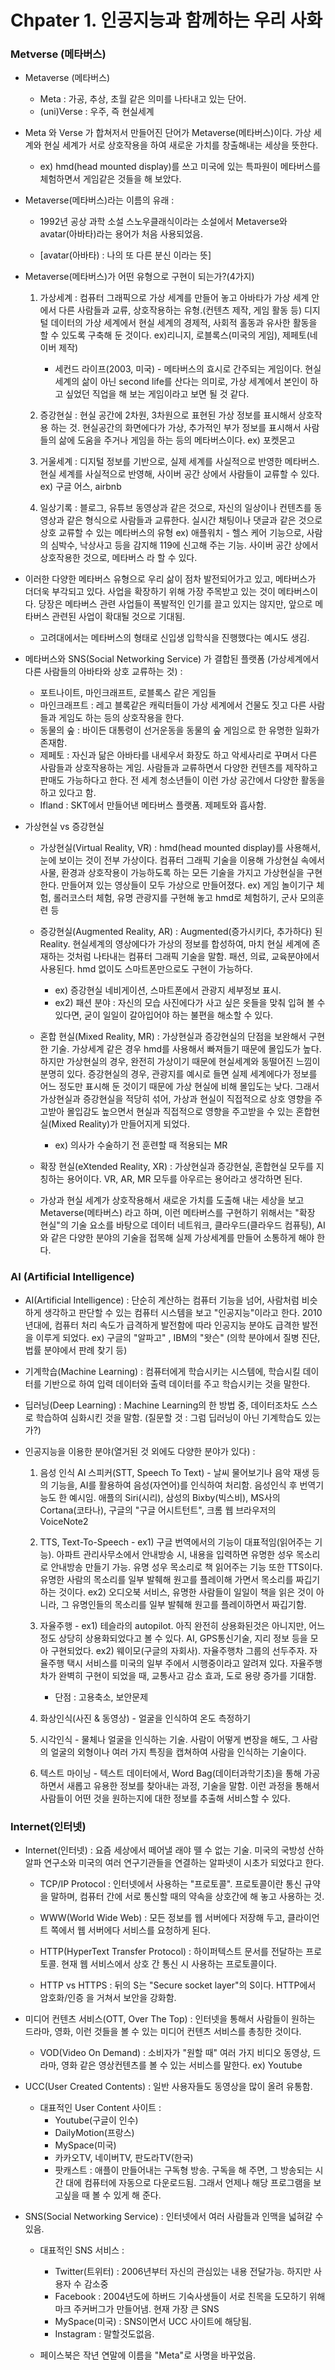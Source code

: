 # Chpater 1. 인공지능과 함께하는 우리 사화

### Metverse (메타버스)
+ Metaverse (메타버스) 
 
  - Meta : 가공, 추상, 초월 같은 의미를 나타내고 있는 단어. 
  - (uni)Verse : 우주, 즉 현실세계
 
+ Meta 와 Verse 가 합쳐저서 만들어진 단어가 Metaverse(메타버스)이다. 가상 세계와 현실 세계가 서로 상호작용을 하여 새로운 가치를 창출해내는 세상을 뜻한다. 
 
  - ex) hmd(head mounted display)를 쓰고 미국에 있는 특파원이 메타버스를 체험하면서 게임같은 것들을 해 보았다.
 
+ Metaverse(메타버스)라는 이름의 유래 : 
  
   - 1992년 공상 과학 소설 스노우클래식이라는 소설에서 Metaverse와 avatar(아바타)라는 용어가 처음 사용되었음. 
  
   - [avatar(아바타) : 나의 또 다른 분신 이라는 뜻]
 
 + Metaverse(메타버스)가 어떤 유형으로 구현이 되는가?(4가지) 
   1. 가상세계 : 컴퓨터 그래픽으로 가상 세계를 만들어 놓고 아바타가 가상 세계 안에서 다른 사람들과 교류, 상호작용하는 유형.(컨텐츠 제작, 게임 활동 등) 
                디지털 데이터의 가상 세계에서 현실 세계의 경제적, 사회적 홀동과 유사한 활동을 할 수 있도록 구축해 둔 것이다.
                ex)리니지, 로블록스(미국의 게임), 제페토(네이버 제작)
                
      - 세컨드 라이프(2003, 미국) - 메타버스의 효시로 간주되는 게임이다. 현실 세계의 삶이 아닌 second life를 산다는 의미로, 가상 세계에서 본인이
                하고 싶었던 직업을 해 보는 게임이라고 보면 될 것 같다. 
                
   2. 증강현실 : 현실 공간에 2차원, 3차원으로 표현된 가상 정보를 표시해서 상호작용 하는 것. 현실공간의 화면에다가 가상, 추가적인 부가 정보를 표시해서 
                사람들의 삶에 도움을 주거나 게임을 하는 등의 메타버스이다.
                ex) 포켓몬고
 
   3. 거울세계 : 디지털 정보를 기반으로, 실제 세계를 사실적으로 반영한 메타버스. 현실 세계를 사실적으로 반영해, 사이버 공간 상에서 사람들이 교류할 수 있다.
                ex) 구글 어스, airbnb
                
   4. 일상기록 : 블로그, 유튜브 동영상과 같은 것으로, 자신의 일상이나 컨텐츠를 동영상과 같은 형식으로 사람들과 교류한다. 실시간 채팅이나 댓글과 같은 것으로
                상호 교류할 수 있는 메타버스의 유형
                ex) 애플워치 - 헬스 케어 기능으로, 사람의 심박수, 낙상사고 등을 감지해 119에 신고해 주는 기능. 사이버 공간 상에서 상호작용한 것으로, 메타버스
                라 할 수 있다. 
                
+ 이러한 다양한 메타버스 유형으로 우리 삶이 점차 발전되어가고 있고, 메타버스가 더더욱 부각되고 있다. 사업을 확장하기 위해 가장 주목받고 있는 것이 메타버스이다. 
  당장은 메타버스 관련 사업들이 폭발적인 인기를 끌고 있지는 않지만, 앞으로 메타버스 관련된 사업이 확대될 것으로 기대됨. 
  - 고려대에서는 메타버스의 형태로 신입생 입학식을 진행했다는 예시도 생김. 
    
+ 메타버스와 SNS(Social Networking Service) 가 결합된 플랫폼 (가상세계에서 다른 사람들의 아바타와 상호 교류하는 것) : 

  - 포트나이트, 마인크래프트, 로블록스 같은 게임들
  - 마인크래프트 : 레고 블록같은 캐릭터들이 가상 세계에서 건물도 짓고 다른 사람들과 게임도 하는 등의 상호작용을 한다. 
  - 동물의 숲 : 바이든 대통령이 선거운동을 동물의 숲 게임으로 한 유명한 일화가 존재함.
  - 제페토 : 자신과 닮은 아바타를 내세우서 화장도 하고 악세사리로 꾸며서 다른 사람들과 상호작용하는 게임. 사람들과 교류하면서 다양한 컨텐츠를 제작하고 
            판매도 가능하다고 한다. 전 세계 청소년들이 이런 가상 공간에서 다양한 활동을 하고 있다고 함.
  - Ifland : SKT에서 만들어낸 메타버스 플랫폼. 제페토와 흡사함.     
      
      
+ 가상현실 vs 증강현실
  - 가상현실(Virtual Reality, VR) : hmd(head mounted display)를 사용해서, 눈에 보이는 것이 전부 가상이다. 컴퓨터 그래픽 기술을 이용해 가상현실 속에서 사물, 
                                  환경과 상호작용이 가능하도록 하는 모든 기술을 가지고 가상현실을 구현한다. 만들어져 있는 영상들이 모두 가상으로 만들어졌다.
                                  ex) 게임 놀이기구 체험, 롤러코스터 체험, 유명 관광지를 구현해 놓고 hmd로 체험하기, 군사 모의훈련 등
    
  - 증강현실(Augmented Reality, AR) : Augmented(증가시키다, 추가하다) 된 Reality. 현실세계의 영상에다가 가상의 정보를 합성하여, 마치 현실 세계에 존재하는 것처럼
                                    나타내는 컴퓨터 그래픽 기술을 말함. 패션, 의료, 교육분야에서 사용된다. hmd 없이도 스마트폰만으로도 구현이 가능하다. 
                                    
      - ex) 증강현실 네비게이션, 스마트폰에서 관광지 세부정보 표시.
      - ex2) 패션 분야 : 자신의 모습 사진에다가 사고 싶은 옷들을 맞춰 입혀 볼 수 있다면, 굳이 일일이 갈아입어야 하는 불편을 해소할 수 있다.
                                    
  - 혼합 현실(Mixed Reality, MR) : 가상현실과 증강현실의 단점을 보완해서 구현한 기술. 가상세계 같은 경우 hmd를 사용해서 빠져들기 때문에 몰입도가 높다. 하지만
                                     가상현실의 경우, 완전히 가상이기 때문에 현실세계와 동떨어진 느낌이 분명히 있다. 
                                     증강현실의 경우, 관광지를 예시로 들면 실제 세계에다가 정보를 어느 정도만 표시해 둔 것이기 때문에 가상 현실에 비해 몰입도는 낮다. 
                                     그래서 가상현실과 증강현실을 적당히 섞어, 가상과 현실이 직접적으로 상호 영향을 주고받아 몰입감도 높으면서 현실과 직접적으로 영향을
                                     주고받을 수 있는 혼합현실(Mixed Reality)가 만들어지게 되었다.
                                     
      - ex) 의사가 수술하기 전 훈련할 때 적용되는 MR
    
  - 확장 현실(eXtended Reality, XR) : 가상현실과 증강현실, 혼합현실 모두를 지칭하는 용어이다. VR, AR, MR 모두를 아우르는 용어라고 생각하면 된다. 
   
  - 가상과 현실 세계가 상호작용해서 새로운 가치를 도출해 내는 세상을 보고 Metaverse(메타버스) 라고 하며, 이런 메타버스를 구현하기 위해서는 "확장 현실"의 기술 요소를 바탕으로 
      데이터 네트워크, 클라우드(클라우드 컴퓨팅), AI와 같은 다양한 분야의 기술을 접목해 실제 가상세계를 만들어 소통하게 해야 한다. 
      
      
      
      
### AI (Artificial Intelligence)      
+ AI(Artificial Intelligence) : 단순히 계산하는 컴퓨터 기능을 넘어, 사람처럼 비슷하게 생각하고 판단할 수 있는 컴퓨터 시스템을 보고 "인공지능"이라고 한다.
                                2010년대에, 컴퓨터 처리 속도가 급격하게 발전함에 따라 인공지능 분야도 급격한 발전을 이루게 되었다. 
                                ex) 구글의 "알파고" , IBM의 "왓슨" (의학 분야에서 질병 진단, 법률 분야에서 판례 찾기 등)
      
+ 기계학습(Machine Learning) : 컴퓨터에게 학습시키는 시스템에, 학습시킬 데이터를 기반으로 하여 입력 데이터와 출력 데이터를 주고 학습시키는 것을 말한다. 
+ 딥러닝(Deep Learning) : Machine Learning의 한 방법 중, 데이터조차도 스스로 학습하여 심화시킨 것을 말함. (질문할 것 : 그럼 딥러닝이 아닌 기계학습도 있는가?)
   
+ 인공지능을 이용한 분야(열거된 것 외에도 다양한 분야가 있다) : 
   
  1. 음성 인식 AI 스피커(STT, Speech To Text) - 날씨 물어보기나 음악 재생 등의 기능을, AI를 활용하여 음성(자연어)를 인식하여 처리함. 음성인식 후 번역기능도 한 예시임.
                                                  애플의 Siri(시리), 삼성의 Bixby(빅스비), MS사의 Cortana(코타나), 구글의 "구글 어시트턴트", 
                                                  크롬 웹 브라우저의 VoiceNote2
      
  2. TTS, Text-To-Speech - ex1) 구글 번역에서의 기능이 대표적임(읽어주는 기능). 아파트 관리사무소에서 안내방송 시, 내용을 입력하면 유명한 성우 목소리로 안내방송 만들기 가능.
                               유명 성우 목소리로 책 읽어주는 기능 또한 TTS이다. 유명한 사람의 목소리를 일부 발췌해 원고를 플레이해 가면서 목소리를 짜깁기하는 것이다.
                               ex2) 오디오북 서비스, 유명한 사람들이 일일이 책을 읽은 것이 아니라, 그 유명인들의 목소리를 일부 발췌해 원고를 플레이하면서 짜깁기함. 
      
  3. 자율주행 - ex1) 테슬라의 autopilot. 아직 완전히 상용화된것은 아니지만, 어느 정도 상당히 상용화되었다고 볼 수 있다. AI, GPS통신기술, 지리 정보 등을 모아 
                        구현되었다.
                   ex2) 웨이모(구글의 자회사). 자율주행차 그룹의 선두주자. 자율주행 택시 서비스를 미국의 일부 주에서 시행중이라고 알려져 있다. 자율주행차가 완벽히
                        구현이 되었을 때, 교통사고 감소 효과, 도로 용량 증가를 기대함. 
                        
        - 단점 : 고용축소, 보안문제
      
  4. 화상인식(사진 & 동영상) - 얼굴을 인식하여 온도 측정하기
      
  5. 시각인식 - 물체나 얼굴을 인식하는 기술. 사람이 어떻게 변장을 해도, 그 사람의 얼굴의 외형이나 여러 가지 특징을 캡쳐하여 사람을 인식하는 기술이다. 
      
  6. 텍스트 마이닝 - 텍스트 데이터에서, Word Bag(데이터과학기초)을 통해 가공하면서 새롭고 유용한 정보를 찾아내는 과정, 기술을 말함. 이런 과정을 통해서 
                        사람들이 어떤 것을 원하는지에 대한 정보를 추출해 서비스할 수 있다. 
       
### Internet(인터넷)

+ Internet(인터넷) : 요즘 세상에서 떼어낼 래야 뗄 수 없는 기술. 미국의 국방성 산하 알파 연구소와 미국의 여러 연구기관들을 연결하는 알파넷이 시초가 되었다고 한다. 

  - TCP/IP Protocol : 인터넷에서 사용하는 "프로토콜". 프로토콜이란 통신 규약을 말하며, 컴퓨터 간에 서로 통신할 때의 약속을 상호간에 해 놓고 사용하는 것. 
  - WWW(World Wide Web) : 모든 정보를 웹 서버에다 저장해 두고, 클라이언트 쪽에서 웹 서버에다 서비스를 요청하게 된다. 
  - HTTP(HyperText Transfer Protocol) : 하이퍼텍스트 문서를 전달하는 프로토콜. 현재 웹 서비스에서 상호 간 통신 시 사용하는 프로토콜이다. 
 
  - HTTP vs HTTPS : 뒤의 S는 "Secure socket layer"의 S이다. HTTP에서 암호화/인증 을 거쳐서 보안을 강화함. 
 
+ 미디어 컨텐츠 서비스(OTT, Over The Top) : 인터넷을 통해서 사람들이 원하는 드라마, 영화, 이런 것들을 볼 수 있는 미디어 컨텐츠 서비스를 총칭한 것이다. 

  - VOD(Video On Demand) : 소비자가 "원할 때" 여러 가지 비디오 동영상, 드라마, 영화 같은 영상컨텐츠를 볼 수 있는 서비스를 말한다. 
     ex) Youtube
                                     
+ UCC(User Created Contents) : 일반 사용자들도 동영상을 많이 올려 유통함.
  - 대표적인 User Content 사이트 : 
    - Youtube(구글이 인수)
    - DailyMotion(프랑스)
    - MySpace(미국)
    - 카카오TV, 네이버TV, 판도라TV(한국)
    - 팟캐스트 : 애플이 만들어내는 구독형 방송. 구독을 해 주면, 그 방송되는 시간 대에 컴퓨터에 자동으로 다운로드됨. 그래서 언제나 해당 프로그램을 보고싶을 때 볼 수 있게 해 준다.


+ SNS(Social Networking Service) : 인터넷에서 여러 사람들과 인맥을 넓혀갈 수 있음. 
  - 대표적인 SNS 서비스 : 
    - Twitter(트위터) : 2006년부터 자신의 관심있는 내용 전달가능. 하지만 사용자 수 감소중
    - Facebook : 2004년도에 하버드 기숙사생들이 서로 친목을 도모하기 위해 마크 주커버그가 만들어냄. 현재 가장 큰 SNS 
    - MySpace(미국) : SNS이면서 UCC 사이트에 해당됨.
    - Instagram : 말할것도없음.

  - 페이스북은 작년 연말에 이름을 "Meta"로 사명을 바꾸었음. 


